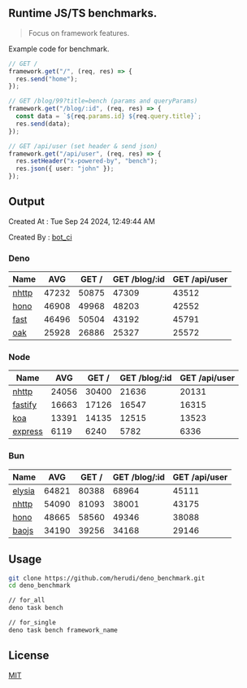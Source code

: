 ## Runtime JS/TS benchmarks.

> Focus on framework features.

Example code for benchmark.
```ts
// GET /
framework.get("/", (req, res) => {
  res.send("home");
});

// GET /blog/99?title=bench (params and queryParams)
framework.get("/blog/:id", (req, res) => {
  const data = `${req.params.id} ${req.query.title}`;
  res.send(data);
});

// GET /api/user (set header & send json)
framework.get("/api/user", (req, res) => {
  res.setHeader("x-powered-by", "bench");
  res.json({ user: "john" });
});
```

## Output
Created At : Tue Sep 24 2024, 12:49:44 AM

Created By : [bot_ci](https://github.com/herudi/deno_benchmarks/commits?author=github-actions%5Bbot%5D)


### Deno
|Name|AVG|GET /|GET /blog/:id|GET /api/user|
|----|----|----|----|----|
|[nhttp](https://github.com/nhttp/nhttp)|47232|50875|47309|43512|
|[hono](https://github.com/honojs/hono)|46908|49968|48203|42552|
|[fast](https://github.com/danteissaias/fast)|46496|50504|43192|45791|
|[oak](https://github.com/oakserver/oak)|25928|26886|25327|25572|
  


### Node
|Name|AVG|GET /|GET /blog/:id|GET /api/user|
|----|----|----|----|----|
|[nhttp](https://github.com/nhttp/nhttp)|24056|30400|21636|20131|
|[fastify](https://github.com/fastify/fastify)|16663|17126|16547|16315|
|[koa](https://github.com/koajs/koa)|13391|14135|12515|13523|
|[express](https://github.com/expressjs/express)|6119|6240|5782|6336|
  


### Bun
|Name|AVG|GET /|GET /blog/:id|GET /api/user|
|----|----|----|----|----|
|[elysia](https://github.com/elysiajs/elysia)|64821|80388|68964|45111|
|[nhttp](https://github.com/nhttp/nhttp)|54090|81093|38001|43175|
|[hono](https://github.com/honojs/hono)|48665|58560|49346|38088|
|[baojs](https://github.com/mattreid1/baojs)|34190|39256|34168|29146|
  



## Usage

```bash
git clone https://github.com/herudi/deno_benchmark.git
cd deno_benchmark

// for_all
deno task bench

// for_single
deno task bench framework_name
```

## License

[MIT](LICENSE)

